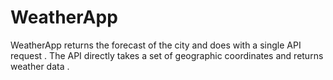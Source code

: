 # WeatherApp
WeatherApp  returns the forecast of the city and does with a single API request . The API directly takes a set of geographic coordinates and returns weather data .
